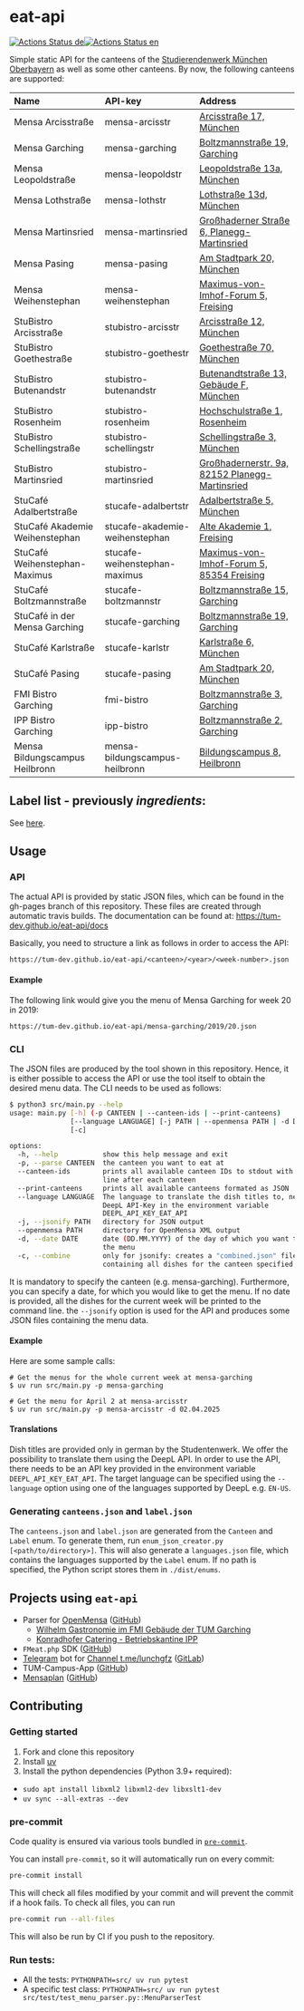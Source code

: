 # eat-api

[![Actions Status de](https://github.com/TUM-Dev/eat-api/workflows/publish/badge.svg)](https://github.com/TUM-Dev/eat-api/actions)[![Actions Status en](https://github.com/TUM-Dev/eat-api/workflows/publish_en/badge.svg)](https://github.com/TUM-Dev/eat-api/actions)


Simple static API for the canteens of the [Studierendenwerk München Oberbayern](http://www.studierendenwerk-muenchen-oberbayern.de) as well as some other canteens. By now, the following canteens are supported:

| Name                           | API-key                        | Address                                                                                                                     |
|:-------------------------------|:-------------------------------|:----------------------------------------------------------------------------------------------------------------------------|
| Mensa Arcisstraße              | mensa-arcisstr                 | [Arcisstraße 17, München](https://www.google.com/maps?q=Arcisstraße+17,+München)                                            |
| Mensa Garching                 | mensa-garching                 | [Boltzmannstraße 19, Garching](https://www.google.com/maps?q=Boltzmannstraße+19,+Garching)                                  |
| Mensa Leopoldstraße            | mensa-leopoldstr               | [Leopoldstraße 13a, München](https://www.google.com/maps?q=Leopoldstraße+13a,+München)                                      |
| Mensa Lothstraße               | mensa-lothstr                  | [Lothstraße 13d, München](https://www.google.com/maps?q=Lothstraße+13d,+München)                                            |
| Mensa Martinsried              | mensa-martinsried              | [Großhaderner Straße 6, Planegg-Martinsried](https://www.google.com/maps?q=Großhaderner%20Straße+6,+Planegg-Martinsried)    |
| Mensa Pasing                   | mensa-pasing                   | [Am Stadtpark 20, München](https://www.google.com/maps?q=Am%20Stadtpark+20,+München)                                        |
| Mensa Weihenstephan            | mensa-weihenstephan            | [Maximus-von-Imhof-Forum 5, Freising](https://www.google.com/maps?q=Maximus-von-Imhof-Forum+5,+Freising)                    |
| StuBistro Arcisstraße          | stubistro-arcisstr             | [Arcisstraße 12, München](https://www.google.com/maps?q=Arcisstraße+12,+München)                                            |
| StuBistro Goethestraße         | stubistro-goethestr            | [Goethestraße 70, München](https://www.google.com/maps?q=Goethestraße+70,+München)                                          |
| StuBistro Butenandstr          | stubistro-butenandstr          | [Butenandtstraße 13, Gebäude F, München](https://www.google.com/maps?q=Butenandtstraße+13,+Gebäude+F,+München)              |
| StuBistro Rosenheim            | stubistro-rosenheim            | [Hochschulstraße 1, Rosenheim](https://www.google.com/maps?q=Hochschulstraße+1,+Rosenheim)                                  |
| StuBistro Schellingstraße      | stubistro-schellingstr         | [Schellingstraße 3, München](https://www.google.com/maps?q=Schellingstraße+3,+München)                                      |
| StuBistro Martinsried          | stubistro-martinsried          | [Großhadernerstr. 9a, 82152 Planegg-Martinsried](https://www.google.com/maps/place/Gro%C3%9Fhaderner+Str.+9,+82152+Planegg) |
| StuCafé Adalbertstraße         | stucafe-adalbertstr            | [Adalbertstraße 5, München](https://www.google.com/maps?q=Adalbertstraße+5,+München)                                        |
| StuCafé Akademie Weihenstephan | stucafe-akademie-weihenstephan | [Alte Akademie 1, Freising](https://www.google.com/maps?q=Alte%20Akademie+1,+Freising)                                      |
| StuCafé Weihenstephan-Maximus  | stucafe-weihenstephan-maximus  | [Maximus-von-Imhof-Forum 5, 85354 Freising](https://www.google.com/maps/place/Maximus-von-Imhof-Forum+5,+85354+Freising)    |
| StuCafé Boltzmannstraße        | stucafe-boltzmannstr           | [Boltzmannstraße 15, Garching](https://www.google.com/maps?q=Boltzmannstraße+15,+Garching)                                  |
| StuCafé in der Mensa Garching  | stucafe-garching               | [Boltzmannstraße 19, Garching](https://www.google.com/maps?q=Boltzmannstraße+19,+Garching)                                  |
| StuCafé Karlstraße             | stucafe-karlstr                | [Karlstraße 6, München](https://www.google.com/maps?q=Karlstraße+6,+München)                                                |
| StuCafé Pasing                 | stucafe-pasing                 | [Am Stadtpark 20, München](https://www.google.com/maps?q=Am%20Stadtpark+20,+München)                                        |
| FMI Bistro Garching            | fmi-bistro                     | [Boltzmannstraße 3, Garching](https://www.google.com/maps?q=Boltzmannstraße+3,+Garching)                                    |
| IPP Bistro Garching            | ipp-bistro                     | [Boltzmannstraße 2, Garching](https://goo.gl/maps/vYdsQhgxFvH2)                                                             |
| Mensa Bildungscampus Heilbronn | mensa-bildungscampus-heilbronn | [Bildungscampus 8, Heilbronn](https://maps.app.goo.gl/Jq2p9fKkjTMPrvd39)                                                    |

## Label list - previously _ingredients_:
See [here](https://tum-dev.github.io/eat-api/enums/labels.json).

## Usage

### API

The actual API is provided by static JSON files, which can be found in the gh-pages branch of this repository. These files are created through automatic travis builds. 
The documentation can be found at: https://tum-dev.github.io/eat-api/docs

Basically, you need to structure a link as follows in order to access the API:

```
https://tum-dev.github.io/eat-api/<canteen>/<year>/<week-number>.json
```

#### Example

The following link would give you the menu of Mensa Garching for week 20 in 2019:

```
https://tum-dev.github.io/eat-api/mensa-garching/2019/20.json
```

### CLI

The JSON files are produced by the tool shown in this repository. Hence, it is either possible to access the API or use the tool itself to obtain the desired menu data. The CLI needs to be used as follows:

```bash
$ python3 src/main.py --help
usage: main.py [-h] (-p CANTEEN | --canteen-ids | --print-canteens)
               [--language LANGUAGE] [-j PATH | --openmensa PATH | -d DATE]
               [-c]

options:
  -h, --help           show this help message and exit
  -p, --parse CANTEEN  the canteen you want to eat at
  --canteen-ids        prints all available canteen IDs to stdout with a new
                       line after each canteen
  --print-canteens     prints all available canteens formated as JSON
  --language LANGUAGE  The language to translate the dish titles to, needs an
                       DeepL API-Key in the environment variable
                       DEEPL_API_KEY_EAT_API
  -j, --jsonify PATH   directory for JSON output
  --openmensa PATH     directory for OpenMensa XML output
  -d, --date DATE      date (DD.MM.YYYY) of the day of which you want to get
                       the menu
  -c, --combine        only for jsonify: creates a "combined.json" file
                       containing all dishes for the canteen specified
```

It is mandatory to specify the canteen (e.g. mensa-garching). Furthermore, you can specify a date, for which you would like to get the menu. If no date is provided, all the dishes for the current week will be printed to the command line. the `--jsonify` option is used for the API and produces some JSON files containing the menu data.

#### Example

Here are some sample calls:

```
# Get the menus for the whole current week at mensa-garching
$ uv run src/main.py -p mensa-garching

# Get the menu for April 2 at mensa-arcisstr
$ uv run src/main.py -p mensa-arcisstr -d 02.04.2025
```

#### Translations

Dish titles are provided only in german by the Studentenwerk. 
We offer the possibility to translate them using the DeepL API.
In order to use the API, there needs to be an API key provided in the environment variable `DEEPL_API_KEY_EAT_API`.
The target language can be specified using the `--language` option using one of the languages supported by DeepL e.g. `EN-US`.

### Generating `canteens.json` and `label.json`

The `canteens.json` and `label.json` are generated from the `Canteen` and `Label` enum. To generate them, run `enum_json_creator.py [<path/to/directory>]`. This will also generate a `languages.json` file, which contains the languages supported by the `Label` enum. If no path is specified, the Python script stores them in `./dist/enums`.

## Projects using `eat-api`

-   Parser for [OpenMensa](https://openmensa.org) ([GitHub](https://github.com/openmensa/openmensa))
    -   [Wilhelm Gastronomie im FMI Gebäude der TUM Garching](https://openmensa.org/c/773)
    -   [Konradhofer Catering - Betriebskantine IPP](https://openmensa.org/c/774)
-   `FMeat.php` SDK ([GitHub](https://github.com/jpbernius/fmeat.php))
-   [Telegram](https://telegram.org/) bot for [Channel t.me/lunchgfz](https://t.me/lunchgfz) ([GitLab](https://gitlab.com/raabf/lunchgfz-telegram))
-   TUM-Campus-App ([GitHub](https://github.com/TUM-Dev/campus_flutter))
-   [Mensaplan](https://mensa.gabriels.cloud/) ([GitHub](https://github.com/Friendly-Banana/mensaplan))

## Contributing

### Getting started 

1. Fork and clone this repository
2. Install [uv](https://docs.astral.sh/uv/)
3. Install the python dependencies (Python 3.9+ required):

-   `sudo apt install libxml2 libxml2-dev libxslt1-dev`
-   `uv sync --all-extras --dev`

### pre-commit

Code quality is ensured via various tools bundled in [`pre-commit`](https://github.com/pre-commit/pre-commit/).

You can install `pre-commit`, so it will automatically run on every commit:

```bash
pre-commit install
```

This will check all files modified by your commit and will prevent the commit if a hook fails. To check all files, you can run

```bash
pre-commit run --all-files
```

This will also be run by CI if you push to the repository.

### Run tests:

-   All the tests: `PYTHONPATH=src/ uv run pytest`
-   A specific test class: `PYTHONPATH=src/ uv run pytest src/test/test_menu_parser.py::MenuParserTest`
